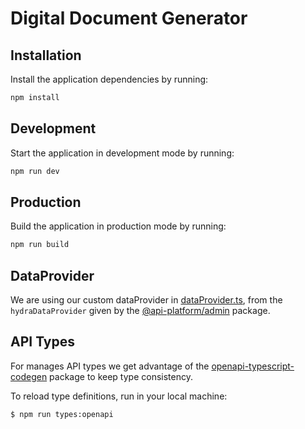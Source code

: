 # Digital Document Generator

## Installation

Install the application dependencies by running:

```sh
npm install
```

## Development

Start the application in development mode by running:

```sh
npm run dev
```

## Production

Build the application in production mode by running:

```sh
npm run build
```

## DataProvider

We are using our custom dataProvider in [dataProvider.ts](./src/dataProvider.ts), from the `hydraDataProvider` given by the [@api-platform/admin](https://api-platform.com/docs/admin/) package.

## API Types

For manages API types we get advantage of the [openapi-typescript-codegen](https://www.npmjs.com/package/openapi-typescript-codegen) package to keep type consistency.

To reload type definitions, run in your local machine:
```shell
$ npm run types:openapi
```
